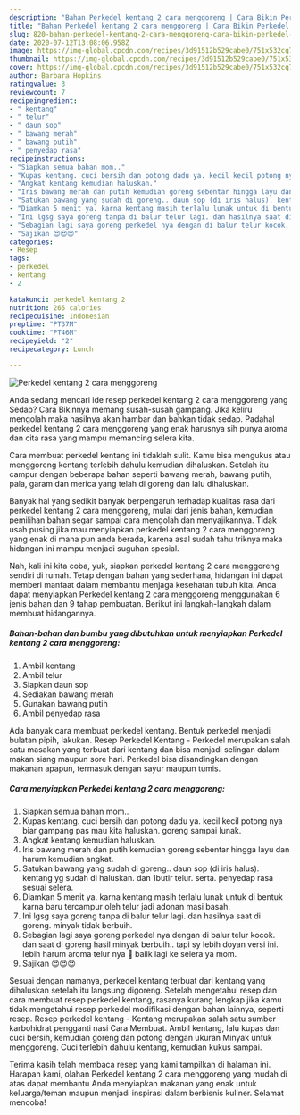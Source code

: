 ```yaml
---
description: "Bahan Perkedel kentang 2 cara menggoreng | Cara Bikin Perkedel kentang 2 cara menggoreng Yang Lezat Sekali"
title: "Bahan Perkedel kentang 2 cara menggoreng | Cara Bikin Perkedel kentang 2 cara menggoreng Yang Lezat Sekali"
slug: 820-bahan-perkedel-kentang-2-cara-menggoreng-cara-bikin-perkedel-kentang-2-cara-menggoreng-yang-lezat-sekali
date: 2020-07-12T13:08:06.958Z
image: https://img-global.cpcdn.com/recipes/3d91512b529cabe0/751x532cq70/perkedel-kentang-2-cara-menggoreng-foto-resep-utama.jpg
thumbnail: https://img-global.cpcdn.com/recipes/3d91512b529cabe0/751x532cq70/perkedel-kentang-2-cara-menggoreng-foto-resep-utama.jpg
cover: https://img-global.cpcdn.com/recipes/3d91512b529cabe0/751x532cq70/perkedel-kentang-2-cara-menggoreng-foto-resep-utama.jpg
author: Barbara Hopkins
ratingvalue: 3
reviewcount: 7
recipeingredient:
- " kentang"
- " telur"
- " daun sop"
- " bawang merah"
- " bawang putih"
- " penyedap rasa"
recipeinstructions:
- "Siapkan semua bahan mom.."
- "Kupas kentang. cuci bersih dan potong dadu ya. kecil kecil potong nya biar gampang pas mau kita haluskan. goreng sampai lunak."
- "Angkat kentang kemudian haluskan."
- "Iris bawang merah dan putih kemudian goreng sebentar hingga layu dan harum kemudian angkat."
- "Satukan bawang yang sudah di goreng.. daun sop (di iris halus). kentang yg sudah di haluskan. dan 1butir telur. serta. penyedap rasa sesuai selera."
- "Diamkan 5 menit ya. karna kentang masih terlalu lunak untuk di bentuk karna baru tercampur oleh telur jadi adonan masi basah."
- "Ini lgsg saya goreng tanpa di balur telur lagi. dan hasilnya saat di goreng. minyak tidak berbuih."
- "Sebagian lagi saya goreng perkedel nya dengan di balur telur kocok. dan saat di goreng hasil minyak berbuih.. tapi sy lebih doyan versi ini. lebih harum aroma telur nya 🤩 balik lagi ke selera ya mom."
- "Sajikan 😍😍😍"
categories:
- Resep
tags:
- perkedel
- kentang
- 2

katakunci: perkedel kentang 2 
nutrition: 265 calories
recipecuisine: Indonesian
preptime: "PT37M"
cooktime: "PT46M"
recipeyield: "2"
recipecategory: Lunch

---
```



![Perkedel kentang 2 cara menggoreng](https://img-global.cpcdn.com/recipes/3d91512b529cabe0/751x532cq70/perkedel-kentang-2-cara-menggoreng-foto-resep-utama.jpg)

Anda sedang mencari ide resep perkedel kentang 2 cara menggoreng yang Sedap? Cara Bikinnya memang susah-susah gampang. Jika keliru mengolah maka hasilnya akan hambar dan bahkan tidak sedap. Padahal perkedel kentang 2 cara menggoreng yang enak harusnya sih punya aroma dan cita rasa yang mampu memancing selera kita.

Cara membuat perkedel kentang ini tidaklah sulit. Kamu bisa mengukus atau menggoreng kentang terlebih dahulu kemudian dihaluskan. Setelah itu campur dengan beberapa bahan seperti bawang merah, bawang putih, pala, garam dan merica yang telah di goreng dan lalu dihaluskan.

Banyak hal yang sedikit banyak berpengaruh terhadap kualitas rasa dari perkedel kentang 2 cara menggoreng, mulai dari jenis bahan, kemudian pemilihan bahan segar sampai cara mengolah dan menyajikannya. Tidak usah pusing jika mau menyiapkan perkedel kentang 2 cara menggoreng yang enak di mana pun anda berada, karena asal sudah tahu triknya maka hidangan ini mampu menjadi suguhan spesial.


Nah, kali ini kita coba, yuk, siapkan perkedel kentang 2 cara menggoreng sendiri di rumah. Tetap dengan bahan yang sederhana, hidangan ini dapat memberi manfaat dalam membantu menjaga kesehatan tubuh kita. Anda dapat menyiapkan Perkedel kentang 2 cara menggoreng menggunakan 6 jenis bahan dan 9 tahap pembuatan. Berikut ini langkah-langkah dalam membuat hidangannya.

<!--inarticleads1-->

##### Bahan-bahan dan bumbu yang dibutuhkan untuk menyiapkan Perkedel kentang 2 cara menggoreng:

1. Ambil  kentang
1. Ambil  telur
1. Siapkan  daun sop
1. Sediakan  bawang merah
1. Gunakan  bawang putih
1. Ambil  penyedap rasa


Ada banyak cara membuat perkedel kentang. Bentuk perkedel menjadi bulatan pipih, lakukan. Resep Perkedel Kentang - Perkedel merupakan salah satu masakan yang terbuat dari kentang dan bisa menjadi selingan dalam makan siang maupun sore hari. Perkedel bisa disandingkan dengan makanan apapun, termasuk dengan sayur maupun tumis. 

<!--inarticleads2-->

##### Cara menyiapkan Perkedel kentang 2 cara menggoreng:

1. Siapkan semua bahan mom..
1. Kupas kentang. cuci bersih dan potong dadu ya. kecil kecil potong nya biar gampang pas mau kita haluskan. goreng sampai lunak.
1. Angkat kentang kemudian haluskan.
1. Iris bawang merah dan putih kemudian goreng sebentar hingga layu dan harum kemudian angkat.
1. Satukan bawang yang sudah di goreng.. daun sop (di iris halus). kentang yg sudah di haluskan. dan 1butir telur. serta. penyedap rasa sesuai selera.
1. Diamkan 5 menit ya. karna kentang masih terlalu lunak untuk di bentuk karna baru tercampur oleh telur jadi adonan masi basah.
1. Ini lgsg saya goreng tanpa di balur telur lagi. dan hasilnya saat di goreng. minyak tidak berbuih.
1. Sebagian lagi saya goreng perkedel nya dengan di balur telur kocok. dan saat di goreng hasil minyak berbuih.. tapi sy lebih doyan versi ini. lebih harum aroma telur nya 🤩 balik lagi ke selera ya mom.
1. Sajikan 😍😍😍


Sesuai dengan namanya, perkedel kentang terbuat dari kentang yang dihaluskan setelah itu langsung digoreng. Setelah mengetahui resep dan cara membuat resep perkedel kentang, rasanya kurang lengkap jika kamu tidak mengetahui resep perkedel modifikasi dengan bahan lainnya, seperti resep. Resep perkedel kentang - Kentang merupakan salah satu sumber karbohidrat pengganti nasi Cara Membuat. Ambil kentang, lalu kupas dan cuci bersih, kemudian goreng dan potong dengan ukuran Minyak untuk menggoreng. Cuci terlebih dahulu kentang, kemudian kukus sampai. 

Terima kasih telah membaca resep yang kami tampilkan di halaman ini. Harapan kami, olahan Perkedel kentang 2 cara menggoreng yang mudah di atas dapat membantu Anda menyiapkan makanan yang enak untuk keluarga/teman maupun menjadi inspirasi dalam berbisnis kuliner. Selamat mencoba!
